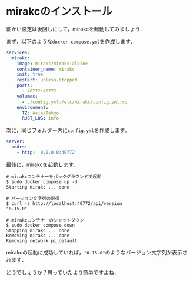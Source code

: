# mirakcのインストール

細かい設定は後回しにして，mirakcを起動してみましょう．

まず，以下のような`docker-compose.yml`を作成します．

```yaml
services:
  mirakc:
    image: mirakc/mirakc:alpine
    container_name: mirakc
    init: true
    restart: unless-stopped
    ports:
      - 40772:40772
    volumes:
      - ./config.yml:/etc/mirakc/config.yml:ro
    environment:
      TZ: Asia/Tokyo
      RUST_LOG: info
```

次に，同じフォルダー内に`config.yml`を作成します．

```yaml
server:
  addrs:
    - http: '0.0.0.0:40772'
```

最後に，mirakcを起動します．

```console
# mirakcコンテナーをバックグラウンドで起動
$ sudo docker compose up -d
Starting mirakc ... done

# バージョン文字列の取得
$ curl -s http://localhost:40772/api/version
"0.15.0"

# mirakcコンテナーのシャットダウン
$ sudo docker compose down
Stopping mirakc ... done
Removing mirakc ... done
Removing network pi_default
```

mirakcの起動に成功していれば，`"0.15.0"`のようなバージョン文字列が表示されます．

どうでしょうか？思っていたより簡単ですよね．
